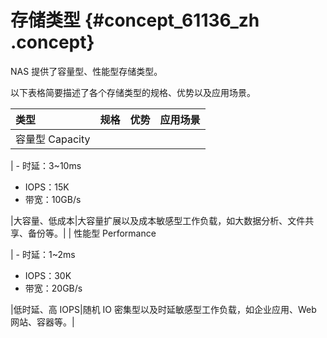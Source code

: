 # 存储类型 {#concept_61136_zh .concept}

NAS 提供了容量型、性能型存储类型。

以下表格简要描述了各个存储类型的规格、优势以及应用场景。

|类型|规格|优势|应用场景|
|:-|:-|:-|:---|
| 容量型 Capacity

 | -   时延：3~10ms
-   IOPS：15K
-   带宽：10GB/s

 |大容量、低成本|大容量扩展以及成本敏感型工作负载，如大数据分析、文件共享、备份等。|
| 性能型 Performance

 | -   时延：1~2ms
-   IOPS：30K
-   带宽：20GB/s

 |低时延、高 IOPS|随机 IO 密集型以及时延敏感型工作负载，如企业应用、Web 网站、容器等。|

